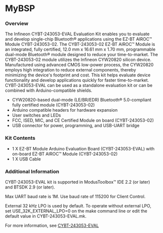 # MyBSP

### Overview

The Infineon CYBT-243053-EVAL Evaluation Kit enables you to evaluate and develop single-chip Bluetooth&#174; applications using the EZ-BT AIROC&#8482; Module CYBT-243053-02. The CYBT-243053-02 EZ-BT AIROC&#8482; Module is an integrated, fully certified, 12.0 mm x 16.61 mm x 1.70 mm, programmable dual-mode Bluetooth&#174; module designed to reduce your time-to-market. The CYBT-243053-02 module utilizes the Infineon CYW20820 silicon device.  Manufactured using advanced CMOS low-power process, the CYW20820 employs high integration to reduce external components, thereby minimizing the device's footprint and cost. This kit helps evaluate device functionality and develop applications quickly for faster time-to-market. CYBT-243053-EVAL can be used as a standalone evaluation kit or can be combined with Arduino-compatible shields.

* CYW20820-based dual-mode (LE/BR/EDR) Bluetooth&#174; 5.0-compliant fully certified module (CYBT-243053-02)
* Arduino compatible headers for hardware expansion
* User switches and LEDs
* FCC, ISED, MIC, and CE Certified Module on board (CYBT-243053-02)
* USB connector for power, programming, and USB-UART bridge

### Kit Contents

* 1 X EZ-BT Module Arduino Evaluation Board (CYBT-243053-EVAL) with on-board EZ-BT AIROC&#8482; Module (CYBT-243053-02)
* 1 X USB Cable

### Additional Information

CYBT-243053-EVAL kit is supported in ModusToolbox&#8482; IDE 2.2 (or later) and BTSDK 2.9 (or later).

Max UART baud rate is 1M. Use baud rate of 115200 for Client Control.

External 32 kHz LPO is used by default. To operate without external LPO, set USE\_32K\_EXTERNAL\_LPO=0 on the make command line or edit the default value in CYBT-243053-EVAL.mk.

For more information, see [CYBT-243053-EVAL](https://www.infineon.com/cms/en/product/evaluation-boards/cybt-243053-eval/)
